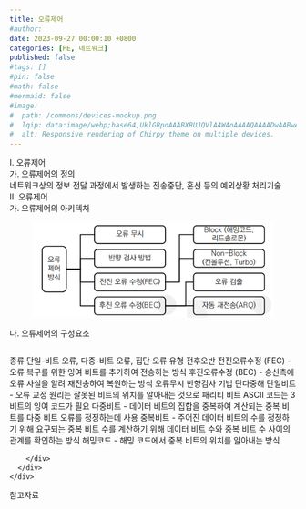```yaml
---
title: 오류제어
#author: 
date: 2023-09-27 00:00:10 +0800
categories: [PE, 네트워크]
published: false
#tags: []
#pin: false
#math: false
#mermaid: false
#image:
#  path: /commons/devices-mockup.png
#  lqip: data:image/webp;base64,UklGRpoAAABXRUJQVlA4WAoAAAAQAAAADwAABwAAQUxQSDIAAAARL0AmbZurmr57yyIiqE8oiG0bejIYEQTgqiDA9vqnsUSI6H+oAERp2HZ65qP/VIAWAFZQOCBCAAAA8AEAnQEqEAAIAAVAfCWkAALp8sF8rgRgAP7o9FDvMCkMde9PK7euH5M1m6VWoDXf2FkP3BqV0ZYbO6NA/VFIAAAA
#  alt: Responsive rendering of Chirpy theme on multiple devices.
---
```


<div class="post-wrap">
  <div class="para">
    <div class="para-title">
      I. 오류제어
    </div>
    <div class="para-cntnt">
      <div class="para">
        <div class="para-title">
          가. 오류제어의 정의
        </div>
        <div class="para-cntnt">
            네트워크상의 정보 전달 과정에서 발생하는 전송중단, 혼선 등의 예외상황 처리기술
        </div>
      </div>
    </div>
  </div>
  
  <div class="para">
    <div class="para-title">
      II. 오류제어
    </div>
    <div class="para-cntnt">
      <div class="para">
        <div class="para-title">
          가. 오류제어의 아키텍처
        </div>
        <div class="para-cntnt">
          <figure class="post-figure">
            <img src="/assets/img/posts/오류제어.png" alt="오류제어">
<!--            <figcaption>Source: Unveiling the Metaverse: Exploring Emerging Trends, Multifaceted Perspectives, and Future Challenges</figcaption>-->
          </figure>
        </div>
      </div>
      <div class="para">
        <div class="para-title">
          나. 오류제어의 구성요소
        </div>
        <div class="para-cntnt">
          <table class="post-table">
          </table>
          종류
  단일-비트 오류, 다중-비트 오류, 집단 오류
유형 전후오반
  전진오류수정 (FEC) - 오류 복구를 위한 잉여 비트를 추가하여 전송하는 방식
  후진오류수정 (BEC) - 송신측에 오류 사실을 알려 재전송하여 복원하는 방식
  오류무시
  반향검사
기법 단다중해
  단일비트 - 오류 교정 원리는 잘못된 비트의 위치를 알아내는 것으로 패리티 비트 ASCII 코드는 3비트의 잉여 코드가 필요
  다중비트 - 데이터 비트의 집합을 중복하여 계산되는 중복 비트를 다중 비트 오류를 정정하는데 사용
  중복비트 - 주어진 데이터 비트의 수를 정정하기 위해 요구되는 중복 비트 수를 계산하기 위해 데이터 비트 수와 중복 비트 수 사이의 관계를 확인하는 방식
  해밍코드 - 해밍 코드에서 중복 비트의 위치를 알아내는 방식

        </div>
      </div>
    </div>
  </div>

  <div class="refr-wrap">
    <div class="refr-title">
        참고자료
    </div>
    <ol class="refr-list">
    <!--    <li>(나현식, 최대선) <a target="_blank" href="https://scienceon.kisti.re.kr/commons/util/originalView.do?cn=JAKO202225948430499&oCn=JAKO202225948430499&dbt=JAKO&journal=NJOU00291864">메타버스 보안 위협 요소 및 대응 방안 검토</a></li>-->
    <!--    <li>(M. Uddin, S. Manickam, H. Ullah, M. Obaidat and A. Dandoush) <a target="_blank" href="https://ieeexplore.ieee.org/abstract/document/10138386">Unveiling the Metaverse: Exploring Emerging Trends, Multifaceted Perspectives, and Future Challenges</a></li>-->
    </ol>
  </div>
</div>
